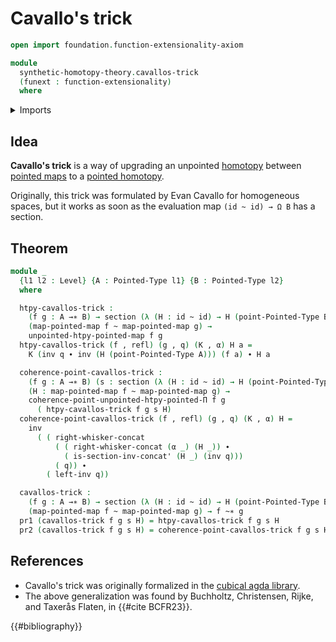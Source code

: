 # Cavallo's trick

```agda
open import foundation.function-extensionality-axiom

module
  synthetic-homotopy-theory.cavallos-trick
  (funext : function-extensionality)
  where
```

<details><summary>Imports</summary>

```agda
open import foundation.action-on-identifications-functions
open import foundation.dependent-pair-types
open import foundation.function-types funext
open import foundation.homotopies funext
open import foundation.identity-types funext
open import foundation.sections funext
open import foundation.universe-levels
open import foundation.whiskering-identifications-concatenation funext

open import structured-types.pointed-homotopies funext
open import structured-types.pointed-maps funext
open import structured-types.pointed-types
```

</details>

## Idea

**Cavallo's trick** is a way of upgrading an unpointed
[homotopy](foundation.homotopies.md) between
[pointed maps](structured-types.pointed-maps.md) to a
[pointed homotopy](structured-types.pointed-homotopies.md).

Originally, this trick was formulated by Evan Cavallo for homogeneous spaces,
but it works as soon as the evaluation map `(id ~ id) → Ω B` has a section.

## Theorem

```agda
module _
  {l1 l2 : Level} {A : Pointed-Type l1} {B : Pointed-Type l2}
  where

  htpy-cavallos-trick :
    (f g : A →∗ B) → section (λ (H : id ~ id) → H (point-Pointed-Type B)) →
    (map-pointed-map f ~ map-pointed-map g) →
    unpointed-htpy-pointed-map f g
  htpy-cavallos-trick (f , refl) (g , q) (K , α) H a =
    K (inv q ∙ inv (H (point-Pointed-Type A))) (f a) ∙ H a

  coherence-point-cavallos-trick :
    (f g : A →∗ B) (s : section (λ (H : id ~ id) → H (point-Pointed-Type B))) →
    (H : map-pointed-map f ~ map-pointed-map g) →
    coherence-point-unpointed-htpy-pointed-Π f g
      ( htpy-cavallos-trick f g s H)
  coherence-point-cavallos-trick (f , refl) (g , q) (K , α) H =
    inv
      ( ( right-whisker-concat
          ( ( right-whisker-concat (α _) (H _)) ∙
            ( is-section-inv-concat' (H _) (inv q)))
          ( q)) ∙
        ( left-inv q))

  cavallos-trick :
    (f g : A →∗ B) → section (λ (H : id ~ id) → H (point-Pointed-Type B)) →
    (map-pointed-map f ~ map-pointed-map g) → f ~∗ g
  pr1 (cavallos-trick f g s H) = htpy-cavallos-trick f g s H
  pr2 (cavallos-trick f g s H) = coherence-point-cavallos-trick f g s H
```

## References

- Cavallo's trick was originally formalized in the
  [cubical agda library](https://agda.github.io/cubical/Cubical.Foundations.Pointed.Homogeneous.html).
- The above generalization was found by Buchholtz, Christensen, Rijke, and
  Taxerås Flaten, in {{#cite BCFR23}}.

{{#bibliography}}
